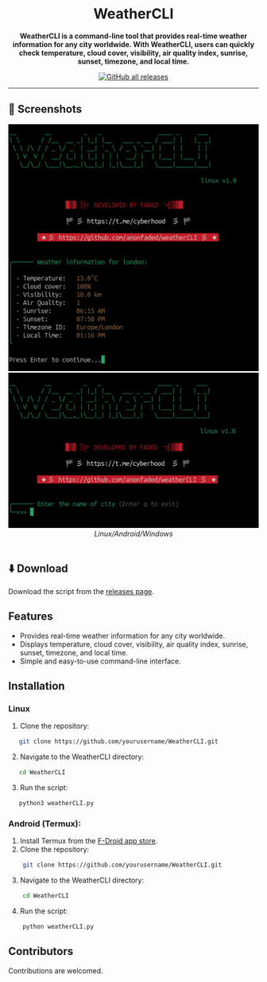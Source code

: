 <div align="center">

# WeatherCLI

**WeatherCLI is a command-line tool that provides real-time weather information for any city worldwide. With WeatherCLI, users can quickly check temperature, cloud cover, visibility, air quality index, sunrise, sunset, timezone, and local time.**

[![GitHub all releases](https://img.shields.io/github/downloads/anonfaded/weathercli/total?label=Downloads&logo=github)](https://github.com/anonfaded/weathercli/releases/)

</div>

---

## 📱 Screenshots

<div align="center">
    <img src="/img/1.png" style="width: 700px; height: auto;" >
    <br>
    <img src="/img/2.png" style="width: 700px; height: auto;" >
    <br>
    <em>Linux/Android/Windows</em>
    <br><br>
    <!-- <img src="/img/2.png" style="width: 700px; height: auto;" >
    <br>
    <em>---</em>
    <br><br> -->
    </div>
    <!-- <details>
        <summary><strong>More Screenshots</strong></summary>
        <img src="/img/3.png" style="width: 700px; height: auto;" >
        <br>
        <img src="/img/4.png" style="width: 700px; height: auto;" >
        <br>
        <img src="/img/5.png" style="width: 700px; height: auto;" >
    </details> -->


## ⬇️ Download

Download the script from the [releases page](https://github.com/anonfaded/weathercli/releases).



## Features

- Provides real-time weather information for any city worldwide.
- Displays temperature, cloud cover, visibility, air quality index, sunrise, sunset, timezone, and local time.
- Simple and easy-to-use command-line interface.

## Installation

### Linux

1. Clone the repository:

 ```bash
    git clone https://github.com/yourusername/WeatherCLI.git
 ```

2. Navigate to the WeatherCLI directory:

 ```bash
    cd WeatherCLI
 ```

3. Run the script:

 ```bash
    python3 weatherCLI.py
 ```

### Android (Termux):
1. Install Termux from the [F-Droid app store](https://f-droid.org/F-Droid.apk).
2. Clone the repository:

```bash
    git clone https://github.com/yourusername/WeatherCLI.git
```

3. Navigate to the WeatherCLI directory:

```bash
    cd WeatherCLI
```
4. Run the script:

```bash
    python weatherCLI.py
```


## Contributors

Contributions are welcomed.